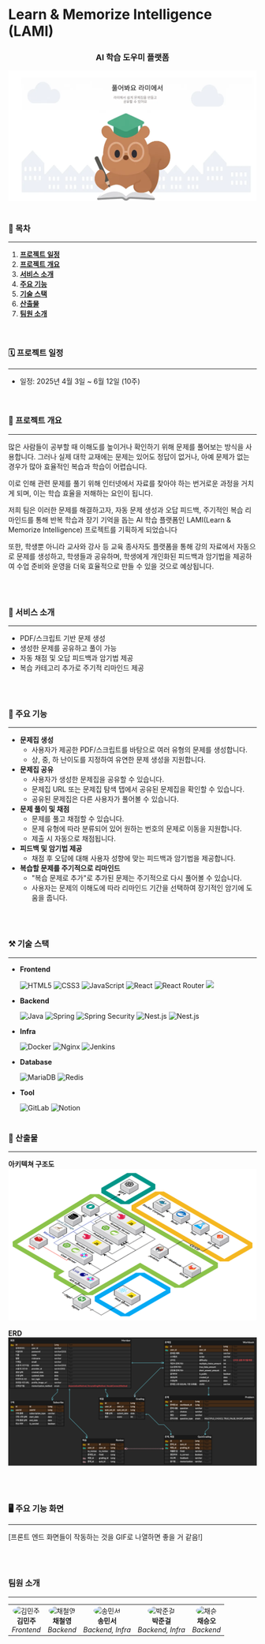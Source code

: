 #  Learn & Memorize Intelligence (LAMI)

<h3 align=center>AI 학습 도우미 플랫폼</h3>
<div style="text-align: center"><img src="./images/LAMI.png" alt="LAMI"></div>

<br>

### 📜 목차 

---

1. [**프로젝트 일정**](#1)
2. [**프로젝트 개요**](#2)
3. [**서비스 소개**](#3)
4. [**주요 기능**](#4)
5. [**기술 스택**](#5)
6. [**산출물**](#6)
7. [**팀원 소개**](#7)
   <br><br><br>

<div id="1"></div>

### 🗓️ 프로젝트 일정

---

- 일정: 2025년 4월 3일 ~ 6월 12일 (10주)
  <br><br><br>

<div id="1"></div>

### 🔎 프로젝트 개요

---
많은 사람들이 공부할 때 이해도를 높이거나 확인하기 위해 문제를 풀어보는 방식을 사용합니다. 그러나 실제 대학 교재에는 문제는 있어도 정답이 없거나, 아예 문제가 없는 경우가 많아 효율적인 복습과 학습이 어렵습니다.

이로 인해 관련 문제를 풀기 위해 인터넷에서 자료를 찾아야 하는 번거로운 과정을 거치게 되며, 이는 학습 효율을 저해하는 요인이 됩니다.

저희 팀은 이러한 문제를 해결하고자, 자동 문제 생성과 오답 피드백, 주기적인 복습 리마인드를 통해 반복 학습과 장기 기억을 돕는 AI 학습 플랫폼인 LAMI(Learn & Memorize Intelligence) 프로젝트를 기획하게 되었습니다

또한, 학생뿐 아니라 교사와 강사 등 교육 종사자도 플랫폼을 통해 강의 자료에서 자동으로 문제를 생성하고, 학생들과 공유하며, 학생에게 개인화된 피드백과 암기법을 제공하여 수업 준비와 운영을 더욱 효율적으로 만들 수 있을 것으로 예상됩니다.

<br><br>

<div id="2"></div>

### 🔎 서비스 소개

---


- PDF/스크립트 기반 문제 생성
- 생성한 문제를 공유하고 풀이 가능
- 자동 채점 및 오답 피드백과 암기법 제공
- 복습 카테고리 추가로 주기적 리마인드 제공

<br><br>

<div id="3"></div>

### 🔎 주요 기능

---

- **문제집 생성**
  - 사용자가 제공한 PDF/스크립트를 바탕으로 여러 유형의 문제를 생성합니다. 
  - 상, 중, 하 난이도를 지정하여 유연한 문제 생성을 지원합니다.
- **문제집 공유**
  - 사용자가 생성한 문제집을 공유할 수 있습니다. 
  - 문제집 URL 또는 문제집 탐색 탭에서 공유된 문제집을 확인할 수 있습니다.
  - 공유된 문제집은 다른 사용자가 풀어볼 수 있습니다. 
- **문제 풀이 및 채점**
  - 문제를 풀고 채점할 수 있습니다. 
  - 문제 유형에 따라 분류되어 있어 원하는 번호의 문제로 이동을 지원합니다.
  - 제출 시 자동으로 채점됩니다. 
- **피드백 및 암기법 제공**
  - 채점 후 오답에 대해 사용자 성향에 맞는 피드백과 암기법을 제공합니다.
- **복습할 문제를 주기적으로 리마인드**
  - "복습 문제로 추가"로 추가된 문제는 주기적으로 다시 풀어볼 수 있습니다.
  - 사용자는 문제의 이해도에 따라 리마인드 기간을 선택하여 장기적인 암기에 도움을 줍니다.

<br><br>

<div id="4"></div>

### ⚒️ 기술 스택

---


- **Frontend**

  ![HTML5](https://img.shields.io/badge/HTML5-E34F26?style=for-the-badge&logo=html5&logoColor=white)
  ![CSS3](https://img.shields.io/badge/CSS3-1572B6?style=for-the-badge&logo=css3&logoColor=white)
  ![JavaScript](https://img.shields.io/badge/javascript-F7DF1E?style=for-the-badge&logo=javascript&logoColor=black)
  ![React](https://img.shields.io/badge/react-61DAFB?style=for-the-badge&logo=react&logoColor=black)
  ![React Router](https://img.shields.io/badge/React_Router-CA4245?style=for-the-badge&logo=react-router&logoColor=white)
  <img src="https://img.shields.io/badge/Tailwind CSS-06B6D4?style=flat-square&logo=Tailwind CSS&logoColor=white"/>

- **Backend**

  ![Java](https://img.shields.io/badge/java-007396?style=for-the-badge&logo=java&logoColor=white)
  ![Spring](https://img.shields.io/badge/spring-6DB33F?style=for-the-badge&logo=spring&logoColor=white)
  ![Spring Security](https://img.shields.io/badge/spring_security-6DB33F?style=for-the-badge&logo=spring_security&logoColor=white)
  ![Nest.js](https://img.shields.io/badge/-NestJs-ea2845?style=for-the-badge&logo=nestjs&logoColor=white)
  ![Nest.js](https://img.shields.io/badge/FastAPI-005571?style=for-the-badge&logo=fastapi)
- **Infra**

  ![Docker](https://img.shields.io/badge/Docker-2496ED?style=for-the-badge&logo=docker&logoColor=white)
  ![Nginx](https://img.shields.io/badge/nginx-009639?style=for-the-badge&logo=nginx&logoColor=white)
  ![Jenkins](https://img.shields.io/badge/jenkins-D24939?style=for-the-badge&logo=jenkins&logoColor=white)

- **Database**

  ![MariaDB](https://img.shields.io/badge/MariaDB-003545?style=for-the-badge&logo=mariadb&logoColor=white)
  ![Redis](https://img.shields.io/badge/redis-FF4438?style=for-the-badge&logo=redis&logoColor=white)

- **Tool**

  ![GitLab](https://img.shields.io/badge/gitlab-FC6D26?style=for-the-badge&logo=gitlab&logoColor=white)
  ![Notion](https://img.shields.io/badge/notion-000000?style=for-the-badge&logo=notion&logoColor=white)
  <br><br>

<div id="5"></div>

### 📜 산출물

---


**아키텍쳐 구조도**
![아키텍쳐](images/Architecture.png)

**ERD**
![ERD](images/erd.png)

<br><br>

<div id="6"></div>

### 🖥️ 주요 기능 화면

---


[프론트 엔드 화면들이 작동하는 것을 GIF로 나열하면 좋을 거 같음!]


<br><br>

<div id="7"></div>

### 팀원 소개

---

<table>
  <tr>
    <td align="center">
      <img src="" width="100px" height="100px" style="border-radius:50%;" alt="김민주"/><br />
      <b>김민주</b><br />
      <i>Frontend</i>
    </td>
    <td align="center">
      <img src="./" width="100px" height="100px" style="border-radius:50%;" alt="채철영"/><br />
      <b>채철영</b><br />
      <i>Backend</i>
    </td>
    <td align="center">
      <img src="./" width="100px" height="100px" style="border-radius:50%;" alt="송민서"/><br />
      <b>송민서</b><br />
      <i>Backend, Infra</i>
    </td>
    <td align="center">
      <img src="./g" width="100px" height="100px" style="border-radius:50%;" alt="박준걸"/><br />
      <b>박준걸</b><br />
      <i>Backend, Infra</i>
    </td>
    <td align="center">
      <img src="./" width="100px" height="100px" style="border-radius:50%;" alt="채승"/><br />
      <b>채승오</b><br />
      <i>Backend</i>
    </td>
  </tr>
</table>
